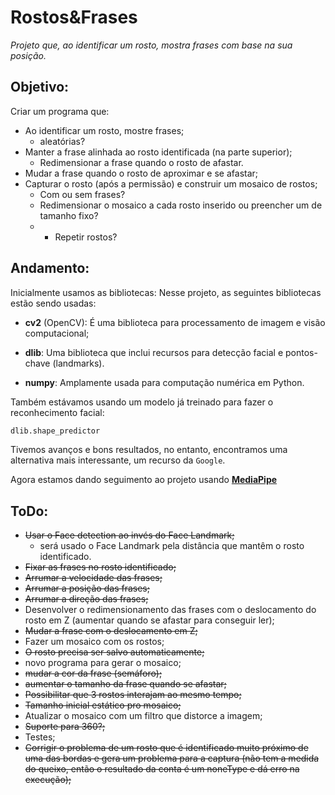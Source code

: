 # Rostos&Frases
_Projeto que, ao identificar um rosto, mostra frases com base na sua posição._

## Objetivo:
Criar um programa que:
* Ao identificar um rosto, mostre frases;
   * aleatórias?
* Manter a frase alinhada ao rosto identificada (na parte superior);
   * Redimensionar a frase quando o rosto de afastar.
* Mudar a frase quando o rosto de aproximar e se afastar;
* Capturar o rosto (após a permissão) e construir um mosaico de rostos;
   * Com ou sem frases?
   * Redimensionar o mosaico a cada rosto inserido ou preencher um de tamanho fixo?
   * * Repetir rostos?

## Andamento:

Inicialmente usamos as bibliotecas:
Nesse projeto, as seguintes bibliotecas estão sendo usadas:

* **cv2** (OpenCV): É uma biblioteca para processamento de imagem e visão computacional;

* **dlib**: Uma biblioteca que inclui recursos para detecção facial e pontos-chave (landmarks).

* **numpy**: Amplamente usada para computação numérica em Python.

Também estávamos usando um modelo já treinado para fazer o reconhecimento facial:
```python
dlib.shape_predictor
```

Tivemos avanços e bons resultados, no entanto, encontramos uma alternativa mais interessante, um recurso da `Google`.

Agora estamos dando seguimento ao projeto usando [**MediaPipe**](https://developers.google.com/mediapipe/solutions/vision/face_detector)

## ToDo:
* ~~Usar o Face detection ao invés do Face Landmark;~~
    * será usado o Face Landmark pela distância que mantêm o rosto identificado.
* ~~Fixar as frases no rosto identificado;~~
* ~~Arrumar a velocidade das frases;~~
* ~~Arrumar a posição das frases;~~
* ~~Arrumar a direção das frases;~~
* Desenvolver o redimensionamento das frases com o deslocamento do rosto em Z (aumentar quando se afastar para conseguir ler);
* ~~Mudar a frase com o deslocamento em Z;~~
* Fazer um mosaico com os rostos;
* ~~O rosto precisa ser salvo automaticamente;~~
* novo programa para gerar o mosaico;
* ~~mudar a cor da frase (semáforo);~~
* ~~aumentar o tamanho da frase quando se afastar;~~
* ~~Possibilitar que 3 rostos interajam ao mesmo tempo;~~
* ~~Tamanho inicial estático pro mosaico;~~
* Atualizar o mosaico com um filtro que distorce a imagem;
* ~~Suporte para 360?;~~
* Testes;
* ~~Corrigir o problema de um rosto que é identificado muito próximo de uma das bordas e gera um problema para a captura (não tem a medida do queixo, então o resultado da conta é um noneType e dá erro na execução);~~

